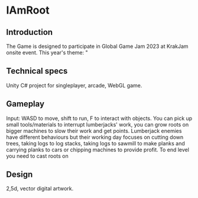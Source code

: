 # IAmRoot
 
## Introduction
The Game is designed to participate in Global Game Jam 2023 at KrakJam onsite event. This year's theme: "

## Technical specs
Unity C# project for singleplayer, arcade, WebGL game.

## Gameplay
Input: WASD to move, shift to run, F to interact with objects.
You can pick up small tools/materials to interrupt lumberjacks' work, you can grow roots on bigger machines to slow their work and get points.
Lumberjack enemies have different behaviours but their working day focuses on cutting down trees, taking logs to log stacks, taking logs to sawmill to make planks and carrying planks to cars or chipping machines to provide profit.
To end level you need to cast roots on 

## Design
2,5d, vector digital artwork.
